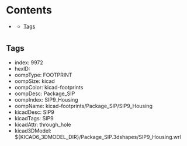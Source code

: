 



Contents
========

* [](#)
	* [Tags](#tags)

# 

## Tags

- index: 9972
- hexID: 
- oompType: FOOTPRINT
- oompSize: kicad
- oompColor: kicad-footprints
- oompDesc: Package_SIP
- oompIndex: SIP9_Housing
- oompName: kicad-footprints/Package_SIP/SIP9_Housing
- kicadDesc: SIP9
- kicadTags: SIP9
- kicadAttr: through_hole
- kicad3DModel: ${KICAD6_3DMODEL_DIR}/Package_SIP.3dshapes/SIP9_Housing.wrl
